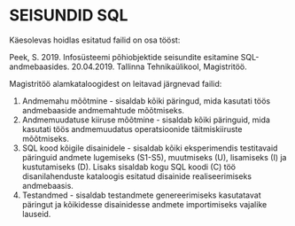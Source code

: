 # SEISUNDID SQL

Käesolevas hoidlas esitatud failid on osa tööst:

Peek, S. 2019. Infosüsteemi põhiobjektide seisundite esitamine SQL-andmebaasides. 20.04.2019. Tallinna Tehnikaülikool, Magistritöö. 

Magistritöö alamkataloogidest on leitavad järgnevad failid:
1. Andmemahu mõõtmine - sisaldab kõiki päringud, mida kasutati töös andmebaaside andmemahtude mõõtmiseks.
2. Andmemuudatuse kiiruse mõõtmine - sisaldab kõiki päringuid, mida kasutati töös andmemuudatus operatsioonide täitmiskiiruste mõõtmiseks.
3. SQL kood kõigile disainidele - sisaldab kõiki eksperimendis testitavaid päringuid andmete lugemiseks (S1-S5), muutmiseks (U), lisamiseks (I) ja kustutamiseks (D). Lisaks sisaldab kogu SQL koodi (C) töö disanilahenduste kataloogis esitatud disainide realiseerimiseks andmebaasis.
4. Testandmed - sisaldab testandmete genereerimiseks kasutatavat päringut ja kõikidesse disainidesse andmete importimiseks vajalike lauseid.
